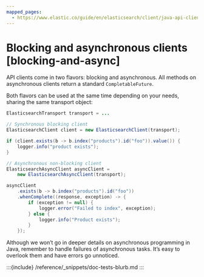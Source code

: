 ```yaml
---
mapped_pages:
  - https://www.elastic.co/guide/en/elasticsearch/client/java-api-client/current/blocking-and-async.html
---
```


# Blocking and asynchronous clients [blocking-and-async]

API clients come in two flavors: blocking and asynchronous. All methods on asynchronous clients return a standard `CompletableFuture`.

Both flavors can be used at the same time depending on your needs, sharing the same transport object:

<!-- :::include
```java
ElasticsearchTransport transport = ...
:::{include} {doc-tests-src}/api_conventions/ApiConventionsTest.java[blocking-and-async]
```
-->

```java
ElasticsearchTransport transport = ...

// Synchronous blocking client
ElasticsearchClient client = new ElasticsearchClient(transport);

if (client.exists(b -> b.index("products").id("foo")).value()) {
    logger.info("product exists");
}

// Asynchronous non-blocking client
ElasticsearchAsyncClient asyncClient =
    new ElasticsearchAsyncClient(transport);

asyncClient
    .exists(b -> b.index("products").id("foo"))
    .whenComplete((response, exception) -> {
        if (exception != null) {
            logger.error("Failed to index", exception);
        } else {
            logger.info("Product exists");
        }
    });
```

Although we won’t go in deeper details on asynchronous programming in Java, remember to handle failures of asynchronous tasks. It’s easy to overlook them and have errors go unnoticed.

:::{include} /reference/_snippets/doc-tests-blurb.md
:::


